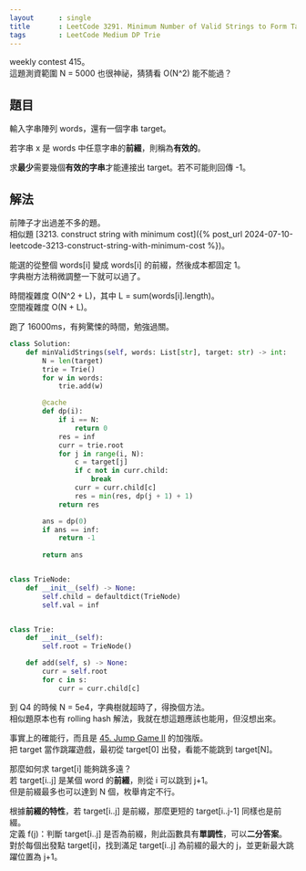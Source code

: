 ```yaml
---
layout      : single
title       : LeetCode 3291. Minimum Number of Valid Strings to Form Target I
tags        : LeetCode Medium DP Trie
---
```

weekly contest 415。  
這題測資範圍 N = 5000 也很神祕，猜猜看 O(N^2) 能不能過？  

## 題目

輸入字串陣列 words，還有一個字串 target。  

若字串 x 是 words 中任意字串的**前綴**，則稱為**有效的**。  

求**最少**需要幾個**有效的字串**才能連接出 target。若不可能則回傳 -1。  

## 解法

前陣子才出過差不多的題。  
相似題 [3213. construct string with minimum cost]({% post_url 2024-07-10-leetcode-3213-construct-string-with-minimum-cost %})。  

能選的從整個 words[i] 變成 words[i] 的前綴，然後成本都固定 1。  
字典樹方法稍微調整一下就可以過了。  

時間複雜度 O(N^2 + L)，其中 L = sum(words[i].length)。  
空間複雜度 O(N + L)。  

跑了 16000ms，有夠驚悚的時間，勉強過關。  

```python
class Solution:
    def minValidStrings(self, words: List[str], target: str) -> int:
        N = len(target)
        trie = Trie()
        for w in words:
            trie.add(w)

        @cache
        def dp(i):
            if i == N:
                return 0
            res = inf
            curr = trie.root
            for j in range(i, N):
                c = target[j]
                if c not in curr.child:
                    break
                curr = curr.child[c]
                res = min(res, dp(j + 1) + 1)
            return res 

        ans = dp(0)
        if ans == inf:
            return -1
        
        return ans


class TrieNode:
    def __init__(self) -> None:
        self.child = defaultdict(TrieNode)
        self.val = inf


class Trie:
    def __init__(self):
        self.root = TrieNode()

    def add(self, s) -> None:
        curr = self.root
        for c in s:
            curr = curr.child[c]
```

到 Q4 的時候 N = 5e4，字典樹就超時了，得換個方法。  
相似題原本也有 rolling hash 解法，我就在想這題應該也能用，但沒想出來。  

事實上的確能行，而且是 [45. Jump Game II](https://leetcode.com/problems/jump-game-ii) 的加強版。  
把 target 當作跳躍遊戲，最初從 target[0] 出發，看能不能跳到 target[N]。  

那麼如何求 target[i] 能夠跳多遠？  
若 target[i..j] 是某個 word 的**前綴**，則從 i 可以跳到 j+1。  
但是前綴最多也可以達到 N 個，枚舉肯定不行。  

根據**前綴的特性**，若 target[i..j] 是前綴，那麼更短的 target[i..j-1] 同樣也是前綴。  
定義 f(j)：判斷 target[i..j] 是否為前綴，則此函數具有**單調性**，可以**二分答案**。  
對於每個出發點 target[i]，找到滿足 target[i..j] 為前綴的最大的 j，並更新最大跳躍位置為 j+1。  
